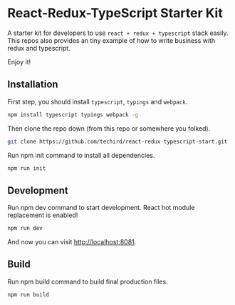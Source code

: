 React-Redux-TypeScript Starter Kit
==================================

A starter kit for developers to use `react + redux + typescript` stack easily. This repos also provides an tiny example of how to write business with redux and typescript.

Enjoy it!

## Installation

First step, you should install `typescript`, `typings` and `webpack`.

```sh
npm install typescript typings webpack -g
```

Then clone the repo down (from this repo or somewhere you folked).

```sh
git clone https://github.com/techird/react-redux-typescript-start.git
```

Run npm init command to install all dependencies.

```sh
npm run init
```

## Development

Run npm dev command to start development. React hot module replacement is enabled!

```sh
npm run dev
```

And now you can visit [http://localhost:8081](http://localhost:8081).

## Build

Run npm build command to build final production files.

```sh
npm run build
```

